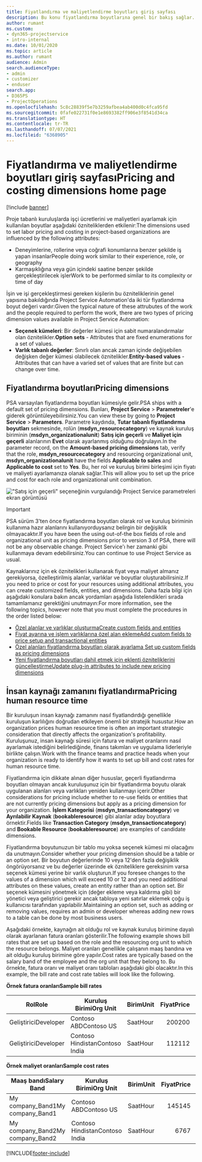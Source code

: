 ```yaml
---
title: Fiyatlandırma ve maliyetlendirme boyutları giriş sayfası
description: Bu konu fiyatlandırma boyutlarına genel bir bakış sağlar.
author: rumant
ms.custom:
- dyn365-projectservice
- intro-internal
ms.date: 10/01/2020
ms.topic: article
ms.author: rumant
audience: Admin
search.audienceType:
- admin
- customizer
- enduser
search.app:
- D365PS
- ProjectOperations
ms.openlocfilehash: 5c8c28839f5e7b3259afbea4ab400d0c4fca95fd
ms.sourcegitcommit: 0fafe022731f0e1e8693382ff906e3f8541d34ca
ms.translationtype: HT
ms.contentlocale: tr-TR
ms.lasthandoff: 07/07/2021
ms.locfileid: "6368905"
---
```

# <a name="pricing-and-costing-dimensions-home-page"></a><span data-ttu-id="0d54c-103">Fiyatlandırma ve maliyetlendirme boyutları giriş sayfası</span><span class="sxs-lookup"><span data-stu-id="0d54c-103">Pricing and costing dimensions home page</span></span>

[!include [banner](../includes/psa-now-project-operations.md)]

<span data-ttu-id="0d54c-104">Proje tabanlı kuruluşlarda işçi ücretlerini ve maliyetleri ayarlamak için kullanılan boyutlar aşağıdaki özniteliklerden etkilenir:</span><span class="sxs-lookup"><span data-stu-id="0d54c-104">The dimensions used to set labor pricing and costing in project-based organizations are influenced by the following attributes:</span></span>

- <span data-ttu-id="0d54c-105">Deneyimlerine, rollerine veya coğrafi konumlarına benzer şekilde iş yapan insanlar</span><span class="sxs-lookup"><span data-stu-id="0d54c-105">People doing work similar to their experience, role, or geography</span></span>
- <span data-ttu-id="0d54c-106">Karmaşıklığına veya gün içindeki saatine benzer şekilde gerçekleştirilecek işler</span><span class="sxs-lookup"><span data-stu-id="0d54c-106">Work to be performed similar to its complexity or time of day</span></span>

<span data-ttu-id="0d54c-107">İşin ve işi gerçekleştirmesi gereken kişilerin bu özniteliklerinin genel yapısına bakıldığında Project Service Automation'da iki tür fiyatlandırma boyut değeri vardır:</span><span class="sxs-lookup"><span data-stu-id="0d54c-107">Given the typical nature of these attrubutes of the work and the people required to perform the work, there are two types of pricing dimension values available in Project Service Automation:</span></span> 

- <span data-ttu-id="0d54c-108">**Seçenek kümeleri**: Bir değerler kümesi için sabit numaralandırmalar olan öznitelikler.</span><span class="sxs-lookup"><span data-stu-id="0d54c-108">**Option sets** - Attributes that are fixed enumerations for a set of values.</span></span>
- <span data-ttu-id="0d54c-109">**Varlık tabanlı değerler**: Sınırlı olan ancak zaman içinde değişebilen değişken değer kümesi olabilecek öznitelikler.</span><span class="sxs-lookup"><span data-stu-id="0d54c-109">**Entity-based values** - Attributes that can have a varied set of values that are finite but can change over time.</span></span>

## <a name="pricing-dimensions"></a><span data-ttu-id="0d54c-110">Fiyatlandırma boyutları</span><span class="sxs-lookup"><span data-stu-id="0d54c-110">Pricing dimensions</span></span>

<span data-ttu-id="0d54c-111">PSA varsayılan fiyatlandırma boyutları kümesiyle gelir.</span><span class="sxs-lookup"><span data-stu-id="0d54c-111">PSA ships with a default set of pricing dimensions.</span></span> <span data-ttu-id="0d54c-112">Bunları, **Project Service** > **Parametreler**'e giderek görüntüleyebilirsiniz.</span><span class="sxs-lookup"><span data-stu-id="0d54c-112">You can view these by going to **Project Service** > **Parameters**.</span></span> <span data-ttu-id="0d54c-113">Parametre kaydında, **Tutar tabanlı fiyatlandırma boyutları** sekmesinde, rolün (**msdyn_resourcecategory**) ve kaynak kuruluş biriminin (**msdyn_organizationalunit**) **Satış için geçerli** ve **Maliyet için geçerli** alanlarının **Evet** olarak ayarlanmış olduğunu doğrulayın.</span><span class="sxs-lookup"><span data-stu-id="0d54c-113">In the parameter record, on the **Amount-based pricing dimensions** tab, verify that the role, **msdyn_resourcecategory** and resourcing organizational unit, **msdyn_organizationalunit** have the fields **Applicable to sales** and **Applicable to cost** set to **Yes**.</span></span> <span data-ttu-id="0d54c-114">Bu, her rol ve kuruluş birimi birleşimi için fiyatı ve maliyeti ayarlamanıza olanak sağlar.</span><span class="sxs-lookup"><span data-stu-id="0d54c-114">This will allow you to set up the price and cost for each role and organizational unit combination.</span></span>

!["Satış için geçerli" seçeneğinin vurgulandığı Project Service parametreleri ekran görüntüsü](media/PS-OOB-parameters.png)

> [!IMPORTANT]
> <span data-ttu-id="0d54c-116">PSA sürüm 3'ten önce fiyatlandırma boyutları olarak rol ve kuruluş biriminin kullanıma hazır alanlarını kullanıyorduysanız belirgin bir değişiklik olmayacaktır.</span><span class="sxs-lookup"><span data-stu-id="0d54c-116">If you have been the using out-of-the box fields of role and organizational unit as pricing dimensions prior to version 3 of PSA, there will not be any observable change.</span></span> <span data-ttu-id="0d54c-117">Project Service'ı her zamanki gibi kullanmaya devam edebilirsiniz.</span><span class="sxs-lookup"><span data-stu-id="0d54c-117">You can continue to use Project Service as usual.</span></span> 

<span data-ttu-id="0d54c-118">Kaynaklarınız için ek öznitelikleri kullanarak fiyat veya maliyet almanız gerekiyorsa, özelleştirilmiş alanlar, varlıklar ve boyutlar oluşturabilirsiniz.</span><span class="sxs-lookup"><span data-stu-id="0d54c-118">If you need to price or cost for your resources using additional attributes, you can create customized fields, entities, and dimensions.</span></span> <span data-ttu-id="0d54c-119">Daha fazla bilgi için aşağıdaki konulara bakın ancak yordamları aşağıda listelendikleri sırada tamamlamanız gerektiğini unutmayın:</span><span class="sxs-lookup"><span data-stu-id="0d54c-119">For more information, see the following topics, however note that you must complete the procedures in the order listed below:</span></span>

- [<span data-ttu-id="0d54c-120">Özel alanlar ve varlıklar oluşturma</span><span class="sxs-lookup"><span data-stu-id="0d54c-120">Create custom fields and entities</span></span>](create-custom-fields-entities.md)
- [<span data-ttu-id="0d54c-121">Fiyat ayarına ve işlem varlıklarına özel alan ekleme</span><span class="sxs-lookup"><span data-stu-id="0d54c-121">Add custom fields to price setup and transactional entities</span></span>](field-references.md)
- [<span data-ttu-id="0d54c-122">Özel alanları fiyatlandırma boyutları olarak ayarlama </span><span class="sxs-lookup"><span data-stu-id="0d54c-122">Set up custom fields as pricing dimensions</span></span>](set-up-pricing-dimensions.md)
- [<span data-ttu-id="0d54c-123">Yeni fiyatlandırma boyutları dahil etmek için eklenti özniteliklerini güncelleştirme</span><span class="sxs-lookup"><span data-stu-id="0d54c-123">Update plug-in attributes to include new pricing dimensions</span></span>](update-plug-in-attributes.md)

## <a name="pricing-human-resource-time"></a><span data-ttu-id="0d54c-124">İnsan kaynağı zamanını fiyatlandırma</span><span class="sxs-lookup"><span data-stu-id="0d54c-124">Pricing human resource time</span></span>
<span data-ttu-id="0d54c-125">Bir kuruluşun insan kaynağı zamanını nasıl fiyatlandırdığı genellikle kuruluşun karlılığını doğrudan etkileyen önemli bir stratejik husustur.</span><span class="sxs-lookup"><span data-stu-id="0d54c-125">How an organization prices human resource time is often an important strategic consideration that directly affects the organization's profitability.</span></span> <span data-ttu-id="0d54c-126">Kuruluşunuz, insan kaynağı süresi için fatura ve maliyet oranlarını nasıl ayarlamak istediğini belirlediğinde, finans takımları ve uygulama liderleriyle birlikte çalışın.</span><span class="sxs-lookup"><span data-stu-id="0d54c-126">Work with the finance teams and practice heads when your organization is ready to identify how it wants to set up bill and cost rates for human resource time.</span></span>

<span data-ttu-id="0d54c-127">Fiyatlandırma için dikkate alınan diğer hususlar, geçerli fiyatlandırma boyutları olmayan ancak kuruluşunuz için bir fiyatlandırma boyutu olarak uygulanan alanları veya varlıkları yeniden kullanmayı içerir.</span><span class="sxs-lookup"><span data-stu-id="0d54c-127">Other considerations for pricing include whether to re-use fields or entities that are not currently pricing dimensions but apply as a pricing dimension for your organization.</span></span> <span data-ttu-id="0d54c-128">**İşlem Kategorisi** (**msdyn_transactioncategory**) ve **Ayrılabilir Kaynak** (**bookableresource**) gibi alanlar aday boyutlara örnektir.</span><span class="sxs-lookup"><span data-stu-id="0d54c-128">Fields like **Transaction Category** (**msdyn_transactioncategory**) and **Bookable Resource** (**bookableresource**) are examples of candidate dimensions.</span></span> 

<span data-ttu-id="0d54c-129">Fiyatlandırma boyutunuzun bir tablo mu yoksa seçenek kümesi mi olacağını da unutmayın.</span><span class="sxs-lookup"><span data-stu-id="0d54c-129">Consider whether your pricing dimension should be a table or an option set.</span></span> <span data-ttu-id="0d54c-130">Bir boyutun değerlerinde 10 veya 12'den fazla değişiklik öngörüyorsanız ve bu değerler üzerinde ek özniteliklere gereksinim varsa seçenek kümesi yerine bir varlık oluşturun.</span><span class="sxs-lookup"><span data-stu-id="0d54c-130">If you foresee changes to the values of a dimension which will exceed 10 or 12 and you need additional attributes on these values, create an entity rather than an option set.</span></span> <span data-ttu-id="0d54c-131">Bir seçenek kümesini yönetmek için (değer ekleme veya kaldırma gibi) bir yönetici veya geliştirici gerekir ancak tabloya yeni satırlar eklemek çoğu iş kullanıcısı tarafından yapılabilir.</span><span class="sxs-lookup"><span data-stu-id="0d54c-131">Maintaining an option set, such as adding or removing values, requires an admin or developer whereas adding new rows to a table can be done by most business users.</span></span>

<span data-ttu-id="0d54c-132">Aşağıdaki örnekte, kaynağın ait olduğu rol ve kaynak kuruluş birimine dayalı olarak ayarlanan fatura oranları gösterilir.</span><span class="sxs-lookup"><span data-stu-id="0d54c-132">The following example shows bill rates that are set up based on the role and the resourcing org unit to which the resource belongs.</span></span> <span data-ttu-id="0d54c-133">Maliyet oranları genellikle çalışanın maaş bandına ve ait olduğu kuruluş birimine göre yapılır.</span><span class="sxs-lookup"><span data-stu-id="0d54c-133">Cost rates are typically based on the salary band of the employee and the org unit that they belong to.</span></span> <span data-ttu-id="0d54c-134">Bu örnekte, fatura oranı ve maliyet oranı tabloları aşağıdaki gibi olacaktır.</span><span class="sxs-lookup"><span data-stu-id="0d54c-134">In this example, the bill rate and cost rate tables will look like the following.</span></span>

<span data-ttu-id="0d54c-135">**Örnek fatura oranları**</span><span class="sxs-lookup"><span data-stu-id="0d54c-135">**Sample bill rates**</span></span>

| <span data-ttu-id="0d54c-136">Rol</span><span class="sxs-lookup"><span data-stu-id="0d54c-136">Role</span></span>        | <span data-ttu-id="0d54c-137">Kuruluş Birimi</span><span class="sxs-lookup"><span data-stu-id="0d54c-137">Org Unit</span></span>    |<span data-ttu-id="0d54c-138">Birim</span><span class="sxs-lookup"><span data-stu-id="0d54c-138">Unit</span></span>      |<span data-ttu-id="0d54c-139">Fiyat</span><span class="sxs-lookup"><span data-stu-id="0d54c-139">Price</span></span>      |<span data-ttu-id="0d54c-140">Para birimi</span><span class="sxs-lookup"><span data-stu-id="0d54c-140">Currency</span></span>  |
| ------------|-------------|----------|----------:|----------|
| <span data-ttu-id="0d54c-141">Geliştirici</span><span class="sxs-lookup"><span data-stu-id="0d54c-141">Developer</span></span>   | <span data-ttu-id="0d54c-142">Contoso ABD</span><span class="sxs-lookup"><span data-stu-id="0d54c-142">Contoso US</span></span>  |<span data-ttu-id="0d54c-143">Saat</span><span class="sxs-lookup"><span data-stu-id="0d54c-143">Hour</span></span> | <span data-ttu-id="0d54c-144">200</span><span class="sxs-lookup"><span data-stu-id="0d54c-144">200</span></span>|<span data-ttu-id="0d54c-145">USD</span><span class="sxs-lookup"><span data-stu-id="0d54c-145">USD</span></span>     |
| <span data-ttu-id="0d54c-146">Geliştirici</span><span class="sxs-lookup"><span data-stu-id="0d54c-146">Developer</span></span>   | <span data-ttu-id="0d54c-147">Contoso Hindistan</span><span class="sxs-lookup"><span data-stu-id="0d54c-147">Contoso India</span></span> |<span data-ttu-id="0d54c-148">Saat</span><span class="sxs-lookup"><span data-stu-id="0d54c-148">Hour</span></span>|   <span data-ttu-id="0d54c-149">112</span><span class="sxs-lookup"><span data-stu-id="0d54c-149">112</span></span>|<span data-ttu-id="0d54c-150">USD</span><span class="sxs-lookup"><span data-stu-id="0d54c-150">USD</span></span>     |


<span data-ttu-id="0d54c-151">**Örnek maliyet oranları**</span><span class="sxs-lookup"><span data-stu-id="0d54c-151">**Sample cost rates**</span></span>

| <span data-ttu-id="0d54c-152">Maaş bandı</span><span class="sxs-lookup"><span data-stu-id="0d54c-152">Salary Band</span></span>     | <span data-ttu-id="0d54c-153">Kuruluş Birimi</span><span class="sxs-lookup"><span data-stu-id="0d54c-153">Org Unit</span></span>    |<span data-ttu-id="0d54c-154">Birim</span><span class="sxs-lookup"><span data-stu-id="0d54c-154">Unit</span></span>      |<span data-ttu-id="0d54c-155">Fiyat</span><span class="sxs-lookup"><span data-stu-id="0d54c-155">Price</span></span>      |<span data-ttu-id="0d54c-156">Para birimi</span><span class="sxs-lookup"><span data-stu-id="0d54c-156">Currency</span></span>  |
| ----------------|-------------|----------|----------:|----------|
| <span data-ttu-id="0d54c-157">My company_Band1</span><span class="sxs-lookup"><span data-stu-id="0d54c-157">My company_Band1</span></span> | <span data-ttu-id="0d54c-158">Contoso ABD</span><span class="sxs-lookup"><span data-stu-id="0d54c-158">Contoso US</span></span>  |<span data-ttu-id="0d54c-159">Saat</span><span class="sxs-lookup"><span data-stu-id="0d54c-159">Hour</span></span> | <span data-ttu-id="0d54c-160">145</span><span class="sxs-lookup"><span data-stu-id="0d54c-160">145</span></span>|<span data-ttu-id="0d54c-161">USD</span><span class="sxs-lookup"><span data-stu-id="0d54c-161">USD</span></span>     |
| <span data-ttu-id="0d54c-162">My company_Band2</span><span class="sxs-lookup"><span data-stu-id="0d54c-162">My company_Band2</span></span> | <span data-ttu-id="0d54c-163">Contoso Hindistan</span><span class="sxs-lookup"><span data-stu-id="0d54c-163">Contoso India</span></span> |<span data-ttu-id="0d54c-164">Saat</span><span class="sxs-lookup"><span data-stu-id="0d54c-164">Hour</span></span>|   <span data-ttu-id="0d54c-165">67</span><span class="sxs-lookup"><span data-stu-id="0d54c-165">67</span></span>|<span data-ttu-id="0d54c-166">USD</span><span class="sxs-lookup"><span data-stu-id="0d54c-166">USD</span></span>     |


[!INCLUDE[footer-include](../includes/footer-banner.md)]